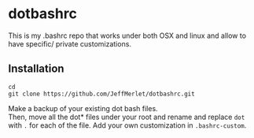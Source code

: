 # dotbashrc
This is my .bashrc repo that works under both OSX and linux and allow to have specific/
private customizations.

## Installation
```
cd
git clone https://github.com/JeffMerlet/dotbashrc.git
```

Make a backup of your existing dot bash files.  
Then, move all the dot* files under your root and rename and replace `dot` with `.` for each of the file.
Add your own customization in `.bashrc-custom`.



